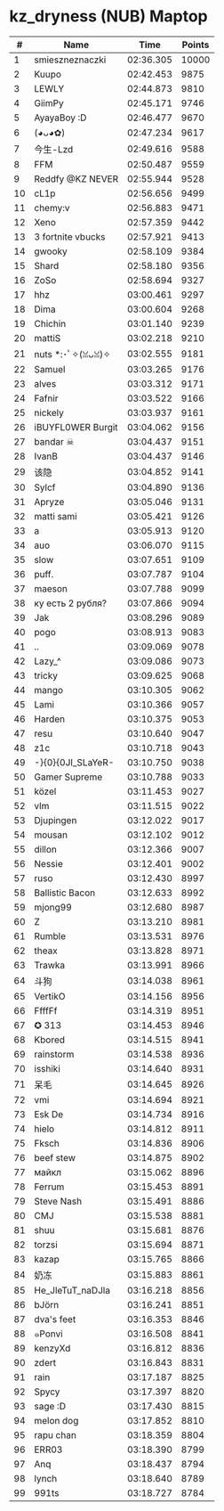 # kz_dryness (NUB) Maptop

|  # | Name | Time | Points |
|-------------- | -------------- | -------------- | -------------- | 
| 1 | smieszneznaczki | 02:36.305 | 10000 | 
| 2 | Kuupo | 02:42.453 | 9875 | 
| 3 | LEWLY | 02:44.873 | 9810 | 
| 4 | GiimPy | 02:45.171 | 9746 | 
| 5 | AyayaBoy :D | 02:46.477 | 9670 | 
| 6 | (◕ᴗ◕✿) | 02:47.234 | 9617 | 
| 7 | 今生-Lzd | 02:49.616 | 9588 | 
| 8 | FFM | 02:50.487 | 9559 | 
| 9 | Reddfy @KZ NEVER | 02:55.944 | 9528 | 
| 10 | cL1p | 02:56.656 | 9499 | 
| 11 | chemy:v | 02:56.883 | 9471 | 
| 12 | Xeno | 02:57.359 | 9442 | 
| 13 | 3 fortnite vbucks | 02:57.921 | 9413 | 
| 14 | gwooky | 02:58.109 | 9384 | 
| 15 | Shard | 02:58.180 | 9356 | 
| 16 | ZoSo | 02:58.694 | 9327 | 
| 17 | hhz | 03:00.461 | 9297 | 
| 18 | Dima | 03:00.604 | 9268 | 
| 19 | Chichin | 03:01.140 | 9239 | 
| 20 | mattiS | 03:02.218 | 9210 | 
| 21 | nuts *:･ﾟ✧(ꈍᴗꈍ)✧ | 03:02.555 | 9181 | 
| 22 | Samuel | 03:03.265 | 9176 | 
| 23 | alves | 03:03.312 | 9171 | 
| 24 | Fafnir | 03:03.522 | 9166 | 
| 25 | nickely | 03:03.937 | 9161 | 
| 26 | iBUYFL0WER Burgit | 03:04.062 | 9156 | 
| 27 | bandar ☠ | 03:04.437 | 9151 | 
| 28 | IvanB | 03:04.437 | 9146 | 
| 29 | 该隐 | 03:04.852 | 9141 | 
| 30 | Sylcf | 03:04.890 | 9136 | 
| 31 | Apryze | 03:05.046 | 9131 | 
| 32 | matti sami | 03:05.421 | 9126 | 
| 33 | a | 03:05.913 | 9120 | 
| 34 | auo | 03:06.070 | 9115 | 
| 35 | slow | 03:07.651 | 9109 | 
| 36 | puff. | 03:07.787 | 9104 | 
| 37 | maeson | 03:07.788 | 9099 | 
| 38 | ку есть 2 рубля? | 03:07.866 | 9094 | 
| 39 | Jak | 03:08.296 | 9089 | 
| 40 | pogo | 03:08.913 | 9083 | 
| 41 | .. | 03:09.069 | 9078 | 
| 42 | Lazy_^ | 03:09.086 | 9073 | 
| 43 | tricky | 03:09.625 | 9068 | 
| 44 | mango | 03:10.305 | 9062 | 
| 45 | Lami | 03:10.366 | 9057 | 
| 46 | Harden | 03:10.375 | 9053 | 
| 47 | resu | 03:10.640 | 9047 | 
| 48 | z1c | 03:10.718 | 9043 | 
| 49 | -}{0}{0JI_SLaYeR- | 03:10.750 | 9038 | 
| 50 | Gamer Supreme | 03:10.788 | 9033 | 
| 51 | közel | 03:11.453 | 9027 | 
| 52 | vlm | 03:11.515 | 9022 | 
| 53 | Djupingen | 03:12.022 | 9017 | 
| 54 | mousan | 03:12.102 | 9012 | 
| 55 | dillon | 03:12.366 | 9007 | 
| 56 | Nessie | 03:12.401 | 9002 | 
| 57 | ruso | 03:12.430 | 8997 | 
| 58 | Ballistic Bacon | 03:12.633 | 8992 | 
| 59 | mjong99 | 03:12.680 | 8987 | 
| 60 | Z | 03:13.210 | 8981 | 
| 61 | Rumble | 03:13.531 | 8976 | 
| 62 | theax | 03:13.828 | 8971 | 
| 63 | Trawka | 03:13.991 | 8966 | 
| 64 | 斗狗 | 03:14.038 | 8961 | 
| 65 | VertikO | 03:14.156 | 8956 | 
| 66 | FfffFf | 03:14.319 | 8951 | 
| 67 | ✪ 313 | 03:14.453 | 8946 | 
| 68 | Kbored | 03:14.515 | 8941 | 
| 69 | rainstorm | 03:14.538 | 8936 | 
| 70 | isshiki | 03:14.640 | 8931 | 
| 71 | 呆毛 | 03:14.645 | 8926 | 
| 72 | vmi | 03:14.694 | 8921 | 
| 73 | Esk De | 03:14.734 | 8916 | 
| 74 | hielo | 03:14.812 | 8911 | 
| 75 | Fksch | 03:14.836 | 8906 | 
| 76 | beef stew | 03:14.875 | 8902 | 
| 77 | майкл | 03:15.062 | 8896 | 
| 78 | Ferrum | 03:15.453 | 8891 | 
| 79 | Steve Nash | 03:15.491 | 8886 | 
| 80 | CMJ | 03:15.538 | 8881 | 
| 81 | shuu | 03:15.681 | 8876 | 
| 82 | torzsi | 03:15.694 | 8871 | 
| 83 | kazap | 03:15.765 | 8866 | 
| 84 | 奶冻 | 03:15.883 | 8861 | 
| 85 | He_JleTuT_naDJla | 03:16.218 | 8856 | 
| 86 | bJörn | 03:16.241 | 8851 | 
| 87 | dva's feet | 03:16.353 | 8846 | 
| 88 | ๑Ponvi | 03:16.508 | 8841 | 
| 89 | kenzyXd | 03:16.812 | 8836 | 
| 90 | zdert | 03:16.843 | 8831 | 
| 91 | rain | 03:17.187 | 8825 | 
| 92 | Spycy | 03:17.397 | 8820 | 
| 93 | sage :D | 03:17.430 | 8815 | 
| 94 | melon dog | 03:17.852 | 8810 | 
| 95 | rapu chan | 03:18.359 | 8804 | 
| 96 | ERR03 | 03:18.390 | 8799 | 
| 97 | Anq | 03:18.437 | 8794 | 
| 98 | lynch | 03:18.640 | 8789 | 
| 99 | 991ts | 03:18.727 | 8784 | 

